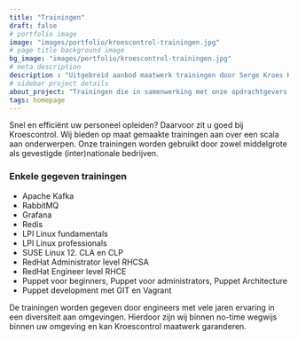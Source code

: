 ```yaml
---
title: "Trainingen"
draft: false
# portfolio image
image: "images/portfolio/kroescontrol-trainingen.jpg"
# page title background image
bg_image: "images/portfolio/kroescontrol-trainingen.jpg"
# meta description
description : "Uitgebreid aanbod maatwerk trainingen door Serge Kroes Kroescontrol"
# sidebar project details
about_project: "Trainingen die in samenwerking met onze opdrachtgevers bedrijfsspecifiek worden gemaakt aan de hand van uw eigen projectvoorbeelden."
tags: homepage
---
```


Snel en efficiënt uw personeel opleiden? Daarvoor zit u goed bij Kroescontrol. Wij bieden op maat gemaakte trainingen aan over een scala aan onderwerpen. Onze trainingen worden gebruikt door zowel middelgrote als gevestigde (inter)nationale bedrijven.

### Enkele gegeven trainingen

* Apache Kafka
* RabbitMQ
* Grafana
* Redis
* LPI Linux fundamentals
* LPI Linux professionals
* SUSE Linux 12. CLA en CLP
* RedHat Administrator level RHCSA
* RedHat Engineer level RHCE
* Puppet voor beginners, Puppet voor administrators, Puppet Architecture
* Puppet development met GIT en Vagrant

De trainingen worden gegeven door engineers met vele jaren ervaring in een diversiteit aan omgevingen. Hierdoor zijn wij binnen no-time wegwijs binnen uw omgeving en kan Kroescontrol maatwerk garanderen.